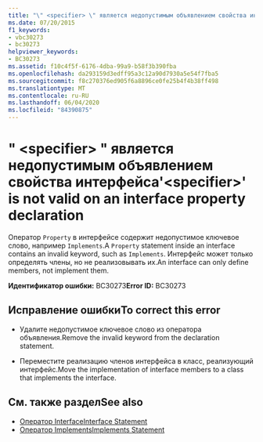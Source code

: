 ```yaml
---
title: "\" <specifier> \" является недопустимым объявлением свойства интерфейса"
ms.date: 07/20/2015
f1_keywords:
- vbc30273
- bc30273
helpviewer_keywords:
- BC30273
ms.assetid: f10c4f5f-6176-4dba-99a9-b58f3b390fba
ms.openlocfilehash: da293159d3edff95a3c12a90d7930a5e54f7fba5
ms.sourcegitcommit: f8c270376ed905f6a8896ce0fe25b4f4b38ff498
ms.translationtype: MT
ms.contentlocale: ru-RU
ms.lasthandoff: 06/04/2020
ms.locfileid: "84390875"
---
```

# <a name="specifier-is-not-valid-on-an-interface-property-declaration"></a><span data-ttu-id="547b2-102">" \<specifier> " является недопустимым объявлением свойства интерфейса</span><span class="sxs-lookup"><span data-stu-id="547b2-102">'\<specifier>' is not valid on an interface property declaration</span></span>
<span data-ttu-id="547b2-103">Оператор `Property` в интерфейсе содержит недопустимое ключевое слово, например `Implements`.</span><span class="sxs-lookup"><span data-stu-id="547b2-103">A `Property` statement inside an interface contains an invalid keyword, such as `Implements`.</span></span> <span data-ttu-id="547b2-104">Интерфейс может только определять члены, но не реализовывать их.</span><span class="sxs-lookup"><span data-stu-id="547b2-104">An interface can only define members, not implement them.</span></span>  
  
 <span data-ttu-id="547b2-105">**Идентификатор ошибки:** BC30273</span><span class="sxs-lookup"><span data-stu-id="547b2-105">**Error ID:** BC30273</span></span>  
  
## <a name="to-correct-this-error"></a><span data-ttu-id="547b2-106">Исправление ошибки</span><span class="sxs-lookup"><span data-stu-id="547b2-106">To correct this error</span></span>  
  
- <span data-ttu-id="547b2-107">Удалите недопустимое ключевое слово из оператора объявления.</span><span class="sxs-lookup"><span data-stu-id="547b2-107">Remove the invalid keyword from the declaration statement.</span></span>  
  
- <span data-ttu-id="547b2-108">Переместите реализацию членов интерфейса в класс, реализующий интерфейс.</span><span class="sxs-lookup"><span data-stu-id="547b2-108">Move the implementation of interface members to a class that implements the interface.</span></span>  
  
## <a name="see-also"></a><span data-ttu-id="547b2-109">См. также раздел</span><span class="sxs-lookup"><span data-stu-id="547b2-109">See also</span></span>

- [<span data-ttu-id="547b2-110">Оператор Interface</span><span class="sxs-lookup"><span data-stu-id="547b2-110">Interface Statement</span></span>](../language-reference/statements/interface-statement.md)
- [<span data-ttu-id="547b2-111">Оператор Implements</span><span class="sxs-lookup"><span data-stu-id="547b2-111">Implements Statement</span></span>](../language-reference/statements/implements-statement.md)
